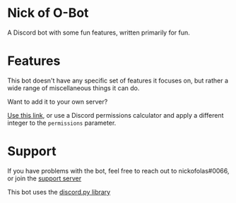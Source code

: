 # Nick of O-Bot
A Discord bot with some fun features, written primarily for fun.

# Features
This bot doesn't have any specific set of features it focuses on, but rather a wide range of miscellaneous things it can do.

Want to add it to your own server?

[Use this link](https://discordapp.com/oauth2/authorize?client_id=680863597600964679&scope=bot&permissions=8), or use a Discord
permissions calculator and apply a different integer to the `permissions` parameter.

# Support
If you have problems with the bot, feel free to reach out to nickofolas#0066, or join the [support server](https://discord.gg/tjq68yq)

This bot uses the [discord.py library](https://github.com/Rapptz/discord.py)
